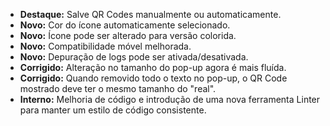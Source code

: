 * **Destaque:** Salve QR Codes manualmente ou automaticamente.
* **Novo:** Cor do ícone automaticamente selecionado.
* **Novo:** Ícone pode ser alterado para versão colorida.
* **Novo:** Compatibilidade móvel melhorada.
* **Novo:** Depuração de logs pode ser ativada/desativada.
* **Corrigido:** Alteração no tamanho do pop-up agora é mais fluída.
* **Corrigido:** Quando removido todo o texto no pop-up, o QR Code mostrado deve ter o mesmo tamanho do "real".
* **Interno:** Melhoria de código e introdução de uma nova ferramenta Linter para manter um estilo de código consistente.
